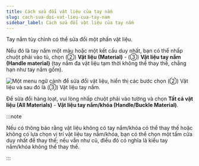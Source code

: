 ```yaml
---
title: Cách sửa đổi vật liệu của tay nắm
slug: cach-sua-doi-vat-lieu-cua-tay-nam
sidebar_label: Cách sửa đổi vật liệu của tay nắm
---
```


Tay nắm tùy chỉnh có thể sửa đổi một phần vật liệu.

Nếu đó là tay nắm một màu hoặc một kết cấu duy nhất, bạn có thể nhấp chuột phải vào tủ, chọn (②) **Vật liệu (Material)** - (③) **Vật liệu tay nắm (Handle material)** (tay nắm đa vật liệu tạm thời không thể thay thế, chẳng hạn như tay nắm gốm).

![Một menu ngữ cảnh để sửa đổi vật liệu, hiển thị các bước chọn (②) Vật liệu và sau đó là (③) Vật liệu tay nắm.](https://storage.googleapis.com/jegavn_kb/images/7dd1a3b3-f61a-4d55-a443-6fbcbe77bd42.png)

Để sửa đổi hàng loạt, vui lòng nhấp chuột phải vào tường và chọn **Tất cả vật liệu (All Materials)** - **Vật liệu tay nắm/khóa (Handle/Buckle Material)**.

:::note

Nếu có thông báo rằng vật liệu không có tay nắm/khóa có thể thay thế hoặc không có lựa chọn vị trí vật liệu tay nắm/khóa, bạn có thể chọn một tấm cửa duy nhất để thay thế; nếu vẫn như cũ, điều đó có nghĩa là kiểu tay nắm/khóa không thể thay thế.

:::